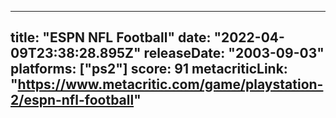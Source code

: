
---
title: "ESPN NFL Football"
date: "2022-04-09T23:38:28.895Z"
releaseDate: "2003-09-03"
platforms: ["ps2"]
score: 91
metacriticLink: "https://www.metacritic.com/game/playstation-2/espn-nfl-football"
---

